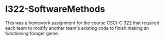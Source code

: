 # I322-SoftwareMethods

This was a homework assignment for the course CSCI-C 322 that required each team to modify another team's existing code to finish making an functioning forager game. 

